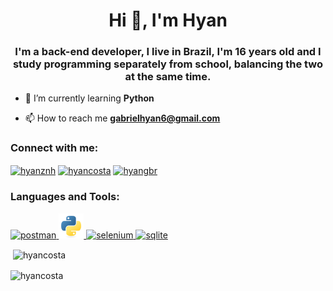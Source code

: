<h1 align="center">Hi 👋, I'm Hyan</h1>
<h3 align="center">I'm a back-end developer, I live in Brazil, I'm 16 years old and I study programming separately from school, balancing the two at the same time.</h3>

- 🌱 I’m currently learning **Python**

- 📫 How to reach me **gabrielhyan6@gmail.com**

<h3 align="left">Connect with me:</h3>
<p align="left">
<a href="https://twitter.com/hyanznh" target="blank"><img align="center" src="https://raw.githubusercontent.com/rahuldkjain/github-profile-readme-generator/master/src/images/icons/Social/twitter.svg" alt="hyanznh" height="30" width="40" /></a>
<a href="https://www.linkedin.com/in/hyan-costa-b52606342?utm_source=share&utm_campaign=share_via&utm_content=profile&utm_medium=ios_app" target="blank"><img align="center" src="https://raw.githubusercontent.com/rahuldkjain/github-profile-readme-generator/master/src/images/icons/Social/linked-in-alt.svg" alt="hyancosta" height="30" width="40" /></a>
<a href="https://instagram.com/hyangbr" target="blank"><img align="center" src="https://raw.githubusercontent.com/rahuldkjain/github-profile-readme-generator/master/src/images/icons/Social/instagram.svg" alt="hyangbr" height="30" width="40" /></a>
</p>

<h3 align="left">Languages and Tools:</h3>
<p align="left"> <a href="https://postman.com" target="_blank" rel="noreferrer"> <img src="https://www.vectorlogo.zone/logos/getpostman/getpostman-icon.svg" alt="postman" width="40" height="40"/> </a> <a href="https://www.python.org" target="_blank" rel="noreferrer"> <img src="https://raw.githubusercontent.com/devicons/devicon/master/icons/python/python-original.svg" alt="python" width="40" height="40"/> </a> <a href="https://www.selenium.dev" target="_blank" rel="noreferrer"> <img src="https://raw.githubusercontent.com/detain/svg-logos/780f25886640cef088af994181646db2f6b1a3f8/svg/selenium-logo.svg" alt="selenium" width="40" height="40"/> </a> <a href="https://www.sqlite.org/" target="_blank" rel="noreferrer"> <img src="https://www.vectorlogo.zone/logos/sqlite/sqlite-icon.svg" alt="sqlite" width="40" height="40"/> </a> </p>

<p>&nbsp;<img align="center" src="https://github-readme-stats.vercel.app/api?username=hyancosta&show_icons=true&locale=en" alt="hyancosta" /></p>

<p><img align="center" src="https://github-readme-streak-stats.herokuapp.com/?user=hyancosta&" alt="hyancosta" /></p>

